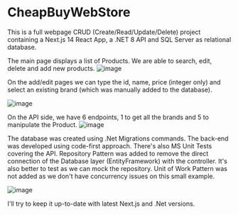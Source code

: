 # CheapBuyWebStore
 This is a full webpage CRUD (Create/Read/Update/Delete) project containing a Next.js 14 React App, a .NET 8 API and SQL Server as relational database.
 
 The main page displays a list of Products. We are able to search, edit, delete and add new products.
 ![image](https://github.com/rogersampaio/CheapBuyWebStore/assets/21226627/2c1cd5ab-35ce-4ecb-8a7f-f46a30379190)

On the add/edit pages we can type the id, name, price (integer only) and select an existing brand (which was manually added to the database).

![image](https://github.com/rogersampaio/CheapBuyWebStore/assets/21226627/581292ec-de9b-456e-9615-99c953512c80)

On the API side, we have 6 endpoints, 1 to get all the brands and 5 to manipulate the Product.
![image](https://github.com/rogersampaio/CheapBuyWebStore/assets/21226627/e52d5236-5374-4b14-b829-8ebce8e0f1ca)

The database was created using .Net Migrations commands. The back-end was developed using code-first approach. There's also MS Unit Tests covering the API. Repository Pattern was added to remove the direct connection of the Database layer (EntityFramework) with the controller. It's also better to test as we can mock the repository. Unit of Work Pattern was not added as we don't have concurrency issues on this small example.

![image](https://github.com/rogersampaio/CheapBuyWebStore/assets/21226627/8ac00762-0f25-438b-a192-bd9184950255)



I'll try to keep it up-to-date with latest Next.js and .Net versions.
